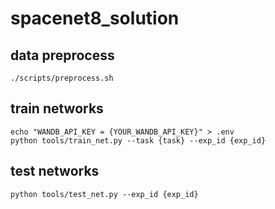 # spacenet8_solution

## data preprocess

```
./scripts/preprocess.sh
```

## train networks

```
echo "WANDB_API_KEY = {YOUR_WANDB_API_KEY}" > .env
python tools/train_net.py --task {task} --exp_id {exp_id}
```

## test networks

```
python tools/test_net.py --exp_id {exp_id}
```
